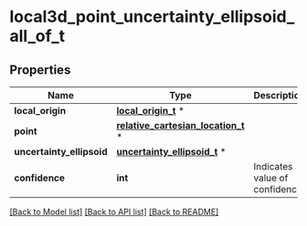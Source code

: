 # local3d_point_uncertainty_ellipsoid_all_of_t

## Properties
Name | Type | Description | Notes
------------ | ------------- | ------------- | -------------
**local_origin** | [**local_origin_t**](local_origin.md) \* |  | 
**point** | [**relative_cartesian_location_t**](relative_cartesian_location.md) \* |  | 
**uncertainty_ellipsoid** | [**uncertainty_ellipsoid_t**](uncertainty_ellipsoid.md) \* |  | 
**confidence** | **int** | Indicates value of confidence. | 

[[Back to Model list]](../README.md#documentation-for-models) [[Back to API list]](../README.md#documentation-for-api-endpoints) [[Back to README]](../README.md)


